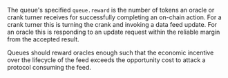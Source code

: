 The queue's specified `queue.reward` is the number of tokens an oracle or crank
turner receives for successfully completing an on-chain action. For a crank
turner this is turning the crank and invoking a data feed update. For an oracle
this is responding to an update request within the reliable margin from the
accepted result.

Queues should reward oracles enough such that the economic incentive over the
lifecycle of the feed exceeds the opportunity cost to attack a protocol
consuming the feed.
